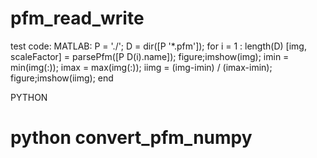 # pfm_read_write
test code:
MATLAB:
  P = './';
  D = dir([P '*.pfm']);
  for i = 1 : length(D)
      [img, scaleFactor] = parsePfm([P D(i).name]);
      figure;imshow(img);
      imin = min(img(:));
      imax = max(img(:));
      iimg = (img-imin) / (imax-imin);
      figure;imshow(iimg);
  end

PYTHON
# python convert_pfm_numpy
